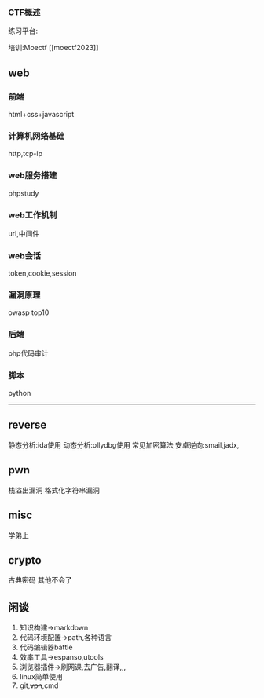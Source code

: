 ### CTF概述
练习平台:

培训:Moectf
[[moectf2023]]
## web
### 前端
html+css+javascript
### 计算机网络基础
http,tcp-ip
### web服务搭建
phpstudy
### web工作机制
url,中间件
### web会话
token,cookie,session
### 漏洞原理
owasp top10
### 后端
php代码审计
### 脚本
python

---

## reverse
静态分析:ida使用
动态分析:ollydbg使用
常见加密算法
安卓逆向:smail,jadx,
## pwn
栈溢出漏洞
格式化字符串漏洞
## misc
学弟上
## crypto
古典密码
其他不会了
## 闲谈
1. 知识构建->markdown
2. 代码环境配置->path,各种语言
3. 代码编辑器battle
4. 效率工具->espanso,utools
5. 浏览器插件->刷网课,去广告,翻译,,,
6. linux简单使用
7. git,~~vpn~~,cmd